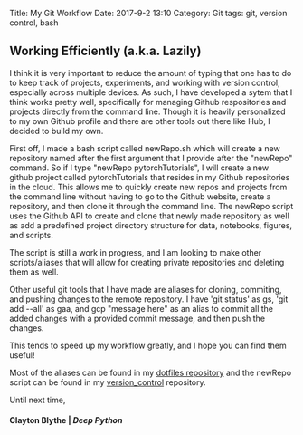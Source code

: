 Title: My Git Workflow
Date: 2017-9-2 13:10
Category: Git 
tags: git, version control, bash

## Working Efficiently (a.k.a. Lazily)

I think it is very important to reduce the amount of typing that one has to do to keep track of projects, experiments, and working with version control, especially across multiple devices. As such, I have developed a sytem that I think works pretty well, specifically for managing Github respositories and projects directly from the command line. Though it is heavily personalized to my own Github profile and there are other tools out there like Hub, I decided to build my own. 

First off, I made a bash script called newRepo.sh  which will create a new repository named after the first argument that I provide after the "newRepo" command. So if I type "newRepo pytorchTutorials", I will create a new github project called pytorchTutorials that resides in my Github repositories in the cloud. This allows me to quickly create new repos and projects from the command line without having to go to the Github website, create a repository, and then clone it through the command line. The newRepo script uses the Github API to create and
clone that newly made repository as well as add a predefined project directory structure for data, notebooks, figures, and scripts. 

The script is still a work in progress, and I am looking to make other scripts/aliases that will allow for creating private repositories and deleting them as well. 

Other useful git tools that I have made are aliases for cloning, commiting, and pushing changes to the remote repository. I have 'git status' as gs, 'git add --all' as gaa, and gcp "message here" as an alias to commit all the added changes with a provided commit message, and then push the changes. 

This tends to speed up my workflow greatly, and I hope you can find them useful! 

Most of the aliases can be found in my [dotfiles repository](https://github.com/claytonblythe/dotfiles) and the newRepo script can be found in my [version_control](https://github.com/claytonblythe/version_control) repository.

Until next time,
#### Clayton Blythe | *Deep Python*
